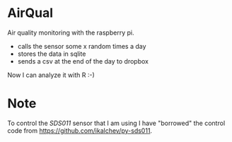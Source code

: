 # AirQual

Air quality monitoring with the raspberry pi.

 - calls the sensor some x random times a day
 - stores the data in sqlite
 - sends a csv at the end of the day to dropbox
 
 Now I can analyze it with R :-)
 
# Note
 
 To control the _SDS011_ sensor that I am using I have "borrowed" the
 control code from https://github.com/ikalchev/py-sds011.
 